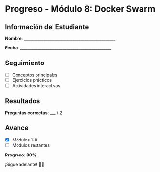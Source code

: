 # Progreso - Módulo 8: Docker Swarm

## Información del Estudiante

**Nombre**: _______________________________________________

**Fecha**: _______________________________________________

## Seguimiento

- [ ] Conceptos principales
- [ ] Ejercicios prácticos
- [ ] Actividades interactivas

## Resultados

**Preguntas correctas**: ___ / 2

## Avance

- [x] Módulos 1-8
- [ ] Módulos restantes

**Progreso: 80%**

¡Sigue adelante! 🐳🚀
